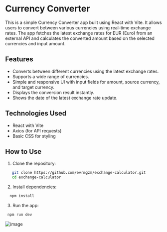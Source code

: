 # Currency Converter

This is a simple Currency Converter app built using React with Vite. It allows users to convert between various currencies using real-time exchange rates. The app fetches the latest exchange rates for EUR (Euro) from an external API and calculates the converted amount based on the selected currencies and input amount.

## Features

- Converts between different currencies using the latest exchange rates.
- Supports a wide range of currencies.
- Simple and responsive UI with input fields for amount, source currency, and target currency.
- Displays the conversion result instantly.
- Shows the date of the latest exchange rate update.

## Technologies Used

- React with Vite
- Axios (for API requests)
- Basic CSS for styling

## How to Use

1. Clone the repository:
```bash
   git clone https://github.com/evrmgzm/exchange-calculator.git
   cd exchange-calculator
```

2. Install dependencies:
```bash
  npm install
```

3. Run the app:
 ```bash
  npm run dev
```

![image](https://github.com/user-attachments/assets/513c1c21-621a-4b24-aabe-1bcf5b586d87)
